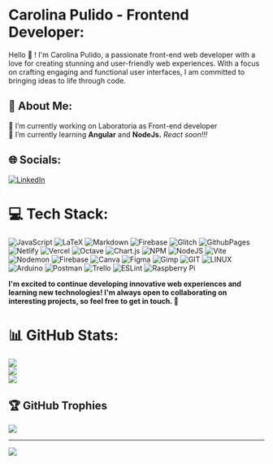 # Carolina Pulido - Frontend Developer:

Hello 👋 ! I'm Carolina Pulido, a passionate front-end web developer with a love for creating stunning and user-friendly web experiences. With a focus on crafting engaging and functional user interfaces, I am committed to bringing ideas to life through code.

## 💫 About Me:
🔭 I’m currently working on Laboratoria as Front-end developer<br><!--👯 I’m looking to collaborate on n <br>🤝 I’m looking for help with<br>-->🌱 I’m currently learning **Angular** and **NodeJs.** *React soon!!!*<br><!-- 💬 Ask me about<br>⚡ Fun fact -->

<!-- ## Technical Skills

- **Programming Languages:** HTML5, CSS3, JavaScript
- **Frameworks and Libraries:** Angular
- **Development Tools:** Visual Studio Code, Git, GitHub
- **Responsive Design:** Media Queries, Flexbox, Grid
- **Project Management:** Scrum, Kanban, Trello

## Education

- **Bachelor's Degree in [Your Specialization]** from [University Name]
  - Period: [Start Date] - [End Date]

## Notable Projects

1. [Project Name 1]
   - Description: [Briefly describe the project.]
   - Technologies Used: [List of technologies used in the project, e.g., HTML, CSS, JavaScript]
   - Repository Link: [Link to the GitHub repository if available.]

2. [Project Name 2]
   - Description: [Briefly describe the project.]
   - Technologies Used: [List of technologies used in the project, e.g., React, CSS]
   - Repository Link: [Link to the GitHub repository if available.]

## Contact

- LinkedIn: [Link to your LinkedIn profile]
- Email: [Your email address]

## Tags
#webdevelopment #frontend #html #css #javascript #react #angular #vuejs #github #portfolio #responsivedesign #projectmanagement
-->

## 🌐 Socials:
[![LinkedIn](https://img.shields.io/badge/LinkedIn-%230077B5.svg?logo=linkedin&logoColor=white)](https://linkedin.com/in/carolina-web-developer) 

# 💻 Tech Stack:
![JavaScript](https://img.shields.io/badge/javascript-%23323330.svg?style=for-the-badge&logo=javascript&logoColor=%23F7DF1E) ![LaTeX](https://img.shields.io/badge/latex-%23008080.svg?style=for-the-badge&logo=latex&logoColor=white) ![Markdown](https://img.shields.io/badge/markdown-%23000000.svg?style=for-the-badge&logo=markdown&logoColor=white) ![Firebase](https://img.shields.io/badge/firebase-%23039BE5.svg?style=for-the-badge&logo=firebase) ![Glitch](https://img.shields.io/badge/glitch-%233333FF.svg?style=for-the-badge&logo=glitch&logoColor=white) ![GithubPages](https://img.shields.io/badge/github%20pages-121013?style=for-the-badge&logo=github&logoColor=white) ![Netlify](https://img.shields.io/badge/netlify-%23000000.svg?style=for-the-badge&logo=netlify&logoColor=#00C7B7) ![Vercel](https://img.shields.io/badge/vercel-%23000000.svg?style=for-the-badge&logo=vercel&logoColor=white) ![Octave](https://img.shields.io/badge/OCTAVE-darkblue?style=for-the-badge&logo=octave&logoColor=fcd683) ![Chart.js](https://img.shields.io/badge/chart.js-F5788D.svg?style=for-the-badge&logo=chart.js&logoColor=white) ![NPM](https://img.shields.io/badge/NPM-%23CB3837.svg?style=for-the-badge&logo=npm&logoColor=white) ![NodeJS](https://img.shields.io/badge/node.js-6DA55F?style=for-the-badge&logo=node.js&logoColor=white) ![Vite](https://img.shields.io/badge/vite-%23646CFF.svg?style=for-the-badge&logo=vite&logoColor=white) ![Nodemon](https://img.shields.io/badge/NODEMON-%23323330.svg?style=for-the-badge&logo=nodemon&logoColor=%BBDEAD) ![Firebase](https://img.shields.io/badge/Firebase-039BE5?style=for-the-badge&logo=Firebase&logoColor=white) ![Canva](https://img.shields.io/badge/Canva-%2300C4CC.svg?style=for-the-badge&logo=Canva&logoColor=white) ![Figma](https://img.shields.io/badge/figma-%23F24E1E.svg?style=for-the-badge&logo=figma&logoColor=white) ![Gimp](https://img.shields.io/badge/Gimp-657D8B?style=for-the-badge&logo=gimp&logoColor=FFFFFF) ![GIT](https://img.shields.io/badge/Git-fc6d26?style=for-the-badge&logo=git&logoColor=white) ![LINUX](https://img.shields.io/badge/Linux-FCC624?style=for-the-badge&logo=linux&logoColor=black) ![Arduino](https://img.shields.io/badge/-Arduino-00979D?style=for-the-badge&logo=Arduino&logoColor=white) ![Postman](https://img.shields.io/badge/Postman-FF6C37?style=for-the-badge&logo=postman&logoColor=white) ![Trello](https://img.shields.io/badge/Trello-%23026AA7.svg?style=for-the-badge&logo=Trello&logoColor=white) ![ESLint](https://img.shields.io/badge/ESLint-4B3263?style=for-the-badge&logo=eslint&logoColor=white) ![Raspberry Pi](https://img.shields.io/badge/-RaspberryPi-C51A4A?style=for-the-badge&logo=Raspberry-Pi)

**I'm excited to continue developing innovative web experiences and learning new technologies! I'm always open to collaborating on interesting projects, so feel free to get in touch. 🙌**

# 📊 GitHub Stats:
![](https://github-readme-stats.vercel.app/api?username=karolans25&theme=yeblu&hide_border=false&include_all_commits=false&count_private=false)<br/>
![](https://github-readme-streak-stats.herokuapp.com/?user=karolans25&theme=yeblu&hide_border=false)<br/>
![](https://github-readme-stats.vercel.app/api/top-langs/?username=karolans25&theme=yeblu&hide_border=false&include_all_commits=false&count_private=false&layout=compact)

## 🏆 GitHub Trophies
<!-- ![](https://github-profile-trophy.vercel.app/?username=karolans25&theme=algolia&no-frame=false&no-bg=true&margin-w=4) -->
![](https://github-profile-trophy.vercel.app/?username=karolans25&theme=algolia&no-frame=false&no-bg=false&margin-w=4)

---
[![](https://visitcount.itsvg.in/api?id=karolans25&icon=2&color=0)](https://visitcount.itsvg.in)

<!-- Proudly created with GPRM ( https://gprm.itsvg.in ) -->
